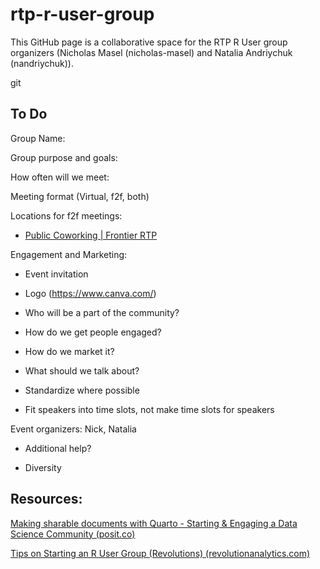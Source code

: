 # rtp-r-user-group

This GitHub page is a collaborative space for the RTP R User group organizers (Nicholas Masel (nicholas-masel) and Natalia Andriychuk (nandriychuk)).

git

## To Do 

Group Name:

Group purpose and goals:

How often will we meet:

Meeting format (Virtual, f2f, both)

Locations for f2f meetings:

-   [Public Coworking \| Frontier RTP](https://frontier.rtp.org/coworking/)

Engagement and Marketing:

-   Event invitation

-   Logo (<https://www.canva.com/>)

-   Who will be a part of the community?

-   How do we get people engaged?

-   How do we market it?

-   What should we talk about?

-   Standardize where possible

-   Fit speakers into time slots, not make time slots for speakers

Event organizers: Nick, Natalia

-   Additional help?

-   Diversity

## Resources:

[Making sharable documents with Quarto - Starting & Engaging a Data Science Community (posit.co)](https://colorado.posit.co/rsc/ds-community-builder/)

[Tips on Starting an R User Group (Revolutions) (revolutionanalytics.com)](https://blog.revolutionanalytics.com/tips-on-starting-an-r-user-group.html)
